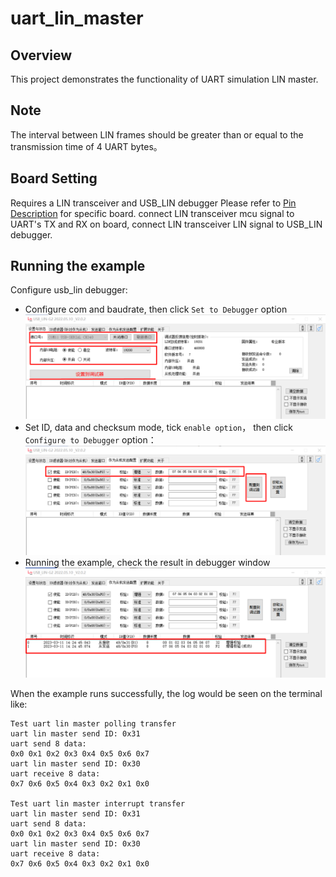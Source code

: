 # uart_lin_master
## Overview

This project demonstrates the functionality of UART simulation LIN master.

## Note
The interval between LIN frames should be greater than or equal to the transmission time of 4 UART bytes。

## Board Setting

Requires a LIN transceiver and USB_LIN debugger
Please refer to [Pin Description](lab_board_resource) for specific board.
connect LIN transceiver mcu signal to UART's TX and RX on board, connect LIN transceiver LIN signal to USB_LIN debugger.

## Running the example

Configure usb_lin debugger:
- Configure com and baudrate, then click `Set to Debugger` option
  ![lin_debugger_configuration](../../../lin/doc/lin_debugger_configuration.png)
- Set ID, data and checksum mode, tick `enable option`， then click `Configure to Debugger` option：
  ![lin_debugger_slave_sent](../../../lin/master/doc/lin_debugger_slave_sent_config.png)
- Running the example, check the result in debugger window
  ![lin_debugger_slave_result](../../../lin/master/doc/lin_debugger_slave_result.png)

When the example runs successfully, the log would be seen on the terminal like:
```console
Test uart lin master polling transfer
uart lin master send ID: 0x31
uart send 8 data:
0x0 0x1 0x2 0x3 0x4 0x5 0x6 0x7
uart lin master send ID: 0x30
uart receive 8 data:
0x7 0x6 0x5 0x4 0x3 0x2 0x1 0x0

Test uart lin master interrupt transfer
uart lin master send ID: 0x31
uart send 8 data:
0x0 0x1 0x2 0x3 0x4 0x5 0x6 0x7
uart lin master send ID: 0x30
uart receive 8 data:
0x7 0x6 0x5 0x4 0x3 0x2 0x1 0x0
```
